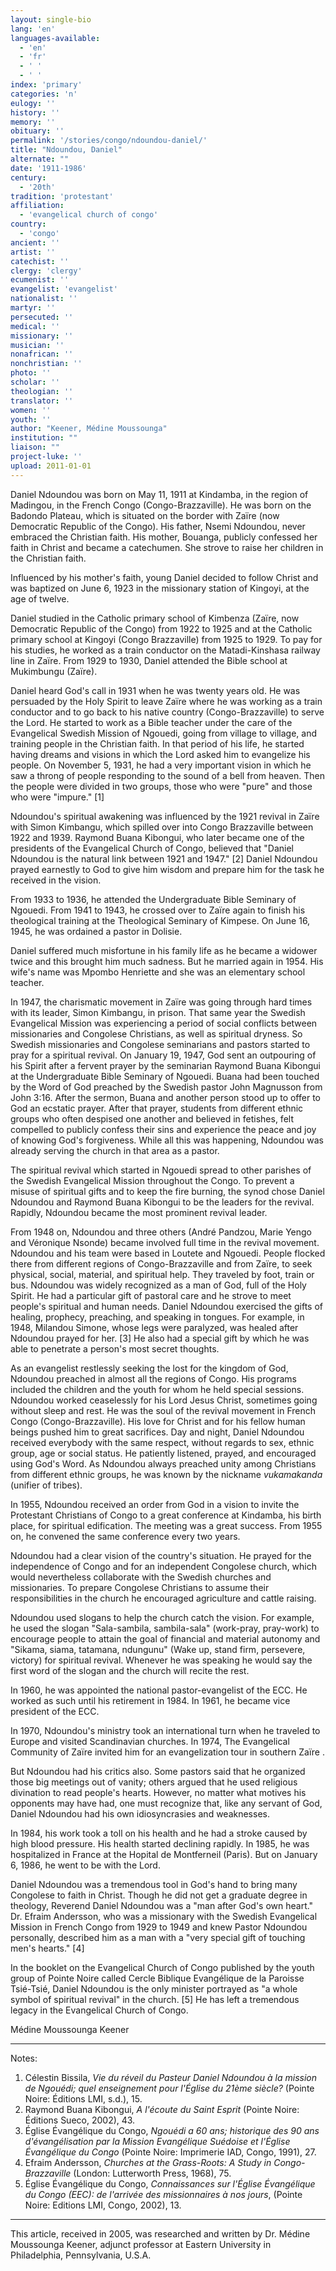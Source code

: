 ```yaml
---
layout: single-bio
lang: 'en'
languages-available:
  - 'en'
  - 'fr'
  - ' '
  - ' '
index: 'primary'
categories: 'n'
eulogy: ''
history: ''
memory: ''
obituary: ''
permalink: '/stories/congo/ndoundou-daniel/'
title: "Ndoundou, Daniel"
alternate: ""
date: '1911-1986'
century:
  - '20th'
tradition: 'protestant'
affiliation:
  - 'evangelical church of congo'
country:
  - 'congo'
ancient: ''
artist: ''
catechist: ''
clergy: 'clergy'
ecumenist: ''
evangelist: 'evangelist'
nationalist: ''
martyr: ''
persecuted: ''
medical: ''
missionary: ''
musician: ''
nonafrican: ''
nonchristian: ''
photo: ''
scholar: ''
theologian: ''
translator: ''
women: ''
youth: ''
author: "Keener, Médine Moussounga"
institution: ""
liaison: ""
project-luke: ''
upload: 2011-01-01
---
```




Daniel Ndoundou was born on May 11, 1911 at Kindamba, in the region of Madingou, in the French Congo (Congo-Brazzaville). He was born on the Badondo Plateau, which is situated on the border with Zaïre (now Democratic Republic of the Congo). His father, Nsemi Ndoundou, never embraced the Christian faith. His mother, Bouanga, publicly confessed her faith in Christ and became a catechumen. She strove to raise her children in the Christian faith.

Influenced by his mother's faith, young Daniel decided to follow Christ and was baptized on June 6, 1923 in the missionary station of Kingoyi, at the age of twelve.

Daniel studied in the Catholic primary school of Kimbenza  (Zaïre, now Democratic Republic of the Congo) from 1922 to 1925 and at the Catholic primary school at Kingoyi (Congo Brazzaville) from 1925 to 1929. To pay for his studies, he worked as a train conductor on the Matadi-Kinshasa railway line in Zaïre. From 1929 to 1930, Daniel attended the Bible school at Mukimbungu (Zaïre).

Daniel heard God's call in 1931 when he was twenty years old. He was persuaded by the Holy Spirit to leave Zaïre  where he was working as a train conductor and to go back to his native country (Congo-Brazzaville) to serve the Lord. He started to work as a Bible teacher under the care of the Evangelical Swedish Mission of Ngouedi, going from village to village, and training people in the Christian faith. In that period of his life, he started having dreams and visions in which the Lord asked him to evangelize his people. On November 5, 1931, he had a very important vision in which he saw a throng of people responding to the sound of a bell from heaven. Then the people were divided in two groups, those who were "pure" and those who were "impure." [1]

Ndoundou's spiritual awakening was influenced by the 1921 revival in Zaïre with Simon Kimbangu, which spilled over into Congo Brazzaville between 1922 and 1939. Raymond Buana Kibongui, who later became one of the presidents of the Evangelical Church of Congo, believed that "Daniel Ndoundou is the natural link between 1921 and 1947." [2]  Daniel Ndoundou prayed earnestly to God to give him wisdom and prepare him for the task he received in the vision.

From 1933 to 1936, he attended the Undergraduate Bible Seminary of Ngouedi. From 1941 to 1943, he crossed over to Zaïre again to finish his theological training at the Theological Seminary of Kimpese. On June 16, 1945, he was ordained a pastor in Dolisie.

Daniel suffered much misfortune in his family life as he became a widower twice and this brought him much sadness. But he married again in 1954. His wife's name was Mpombo Henriette and she was an elementary school teacher.

In 1947, the charismatic movement in Zaïre was going through hard times with its leader, Simon Kimbangu, in prison. That same year the Swedish Evangelical Mission was experiencing a period of social conflicts between missionaries and Congolese Christians, as well as spiritual dryness. So Swedish missionaries and Congolese seminarians and pastors started to pray for a spiritual revival. On January 19, 1947, God sent an outpouring of his Spirit after a fervent prayer by the seminarian Raymond Buana Kibongui at the Undergraduate Bible Seminary of Ngouedi. Buana had been touched by the Word of God preached by the Swedish pastor John Magnusson from John 3:16. After the sermon, Buana and another person stood up to offer to God an ecstatic prayer. After that prayer, students from different ethnic groups who often despised one another and believed in fetishes, felt compelled to publicly confess their sins and experience the peace and joy of knowing God's forgiveness. While all this was happening, Ndoundou was already serving the church in that area as a pastor.

The spiritual revival which started in Ngouedi spread to other parishes of the Swedish Evangelical Mission throughout the Congo. To prevent a misuse of spiritual gifts and to keep the fire burning, the synod chose Daniel Ndoundou and Raymond Buana Kibongui to be the leaders for the revival. Rapidly, Ndoundou became the most prominent revival leader.

From 1948 on, Ndoundou and three others (André Pandzou, Marie Yengo and Véronique Nsonde) became involved full time in the revival movement. Ndoundou and his team were based in Loutete and Ngouedi. People flocked there from different regions of Congo-Brazzaville and from Zaïre, to seek physical, social, material, and spiritual help. They traveled by foot, train or bus.  Ndoundou was widely recognized as a man of God, full of the Holy Spirit. He had a particular gift of pastoral care and he strove to meet people's spiritual and human needs. Daniel Ndoundou exercised the gifts of healing, prophecy, preaching, and speaking in tongues. For example, in 1948, Milandou Simone, whose legs were paralyzed, was healed after Ndoundou prayed for her. [3] He also had a special gift by which he was able to penetrate a person's most secret thoughts.

As an evangelist restlessly seeking the lost for the kingdom of God, Ndoundou preached in almost all the regions of Congo. His programs included the children and the youth for whom he held special sessions. Ndoundou worked ceaselessly for his Lord Jesus Christ, sometimes going without sleep and rest. He was the soul of the revival movement in French Congo (Congo-Brazzaville). His love for Christ and for his fellow human beings pushed him to great sacrifices. Day and night, Daniel Ndoundou received everybody with the same respect, without regards to sex, ethnic group, age or social status. He patiently listened, prayed, and encouraged using God's Word. As Ndoundou always preached unity among Christians from different ethnic groups, he was known by the nickname *vukamakanda* (unifier of tribes).

In 1955, Ndoundou received an order from God in a vision to invite the Protestant Christians of Congo to a great conference at Kindamba, his birth place, for spiritual edification. The meeting was a great success. From 1955 on, he convened the same conference every two years.

Ndoundou had a clear vision of the country's situation. He prayed for the independence of Congo and for an independent Congolese church, which would nevertheless collaborate with the Swedish churches and missionaries. To prepare Congolese Christians  to assume their responsibilities in the church he encouraged agriculture and cattle raising.

Ndoundou used slogans to help the church catch the vision. For example, he used the slogan "Sala-sambila, sambila-sala" (work-pray, pray-work) to encourage people to attain the goal of financial and material autonomy and "Sikama, siama, tatamana, ndungunu" (Wake up, stand firm, persevere, victory) for spiritual revival.  Whenever he was speaking he would say the first word of the slogan and the church will recite the rest.

In 1960, he was appointed the national pastor-evangelist of the ECC. He worked as such until his retirement in 1984. In 1961, he became vice president of the ECC.

In 1970, Ndoundou's ministry took an international turn when he traveled to Europe and visited Scandinavian churches.  In 1974, The Evangelical Community of Zaïre  invited him for an evangelization tour in southern Zaïre .

But Ndoundou had his critics also. Some pastors said that he organized those big meetings out of vanity; others argued that he used religious divination to read people's hearts. However, no matter what motives his opponents may have had, one must recognize that, like any servant of God, Daniel Ndoundou had his own idiosyncrasies and weaknesses.

In 1984, his work took a toll on his health and he had a stroke caused by high blood pressure. His health started declining rapidly. In 1985, he was hospitalized in France at the Hopital de Montferneil (Paris). But on January 6, 1986, he went to be with the Lord.

Daniel Ndoundou was a tremendous tool in God's hand to bring many Congolese to faith in Christ. Though he did not get a graduate degree in theology, Reverend Daniel Ndoundou was a "man after God's own heart." Dr. Efraim Andersson, who was a missionary with the Swedish Evangelical Mission in French Congo from 1929 to 1949 and knew Pastor Ndoundou personally, described him as a man with a "very special gift of touching men's hearts." [4]

In the booklet on the Evangelical Church of Congo published by the youth group of Pointe Noire called Cercle Biblique Evangélique de la Paroisse Tsié-Tsié, Daniel Ndoundou is the only minister portrayed as "a whole symbol of spiritual revival" in the church. [5] He has left a tremendous legacy in the Evangelical Church of Congo.

Médine Moussounga Keener

---

Notes:

1. Célestin Bissila, *Vie du réveil du Pasteur Daniel Ndoundou à la mission de Ngouédi; quel enseignement pour l'Église du 21ème siècle?* (Pointe Noire: Éditions LMI, s.d.), 15.
2. Raymond Buana Kibongui, *A l'écoute du Saint Esprit* (Pointe Noire: Éditions Sueco, 2002), 43.
3. Église Évangélique du Congo, *Ngouédi a 60 ans; historique des 90 ans d'évangélisation par la Mission Evangélique Suédoise et l'Église Évangélique du Congo* (Pointe Noire: Imprimerie IAD, Congo, 1991), 27.
4. Efraim Andersson, *Churches at the Grass-Roots: A Study in Congo-Brazzaville* (London: Lutterworth Press, 1968), 75.
5. Église Évangélique du Congo, *Connaissances sur l'Église Évangélique du Congo (EEC): de l'arrivée des missionnaires à nos jours*, (Pointe Noire: Editions LMI, Congo, 2002), 13.

---

This article, received in 2005, was researched and written by Dr. Médine Moussounga Keener, adjunct professor at Eastern University in Philadelphia, Pennsylvania, U.S.A.
